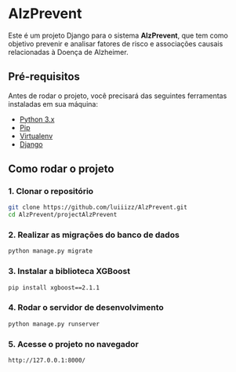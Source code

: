 # AlzPrevent

Este é um projeto Django para o sistema **AlzPrevent**, que tem como objetivo prevenir e analisar fatores de risco e associações causais relacionadas à Doença de Alzheimer.

## Pré-requisitos

Antes de rodar o projeto, você precisará das seguintes ferramentas instaladas em sua máquina:

- [Python 3.x](https://www.python.org/downloads/)
- [Pip](https://pip.pypa.io/en/stable/installation/)
- [Virtualenv](https://virtualenv.pypa.io/en/stable/installation/)
- [Django](https://www.djangoproject.com/)

## Como rodar o projeto

### 1. Clonar o repositório

```bash
git clone https://github.com/luiiizz/AlzPrevent.git
cd AlzPrevent/projectAlzPrevent
```

### 2. Realizar as migrações do banco de dados

```bash
python manage.py migrate
```

### 3. Instalar a biblioteca XGBoost

```bash
pip install xgboost==2.1.1
```

### 4. Rodar o servidor de desenvolvimento

```bash
python manage.py runserver
```

### 5. Acesse o projeto no navegador

```
http://127.0.0.1:8000/

```
